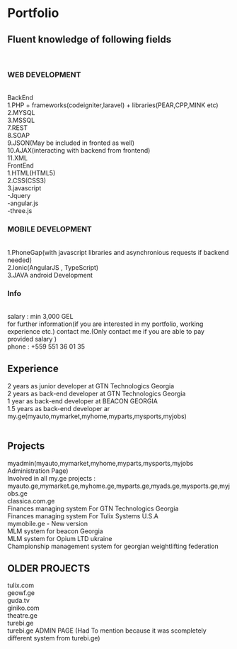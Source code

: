 # Portfolio
<h2>Fluent knowledge of following fields</h2>
</br>
<h3>WEB DEVELOPMENT</h3>
</br>
    BackEnd
    </br>
1.PHP + frameworks(codeigniter,laravel) + libraries(PEAR,CPP,MINK etc)
</br>
2.MYSQL
</br>
3.MSSQL
</br>
7.REST
</br>
8.SOAP
</br>
9.JSON(May be included in fronted as well)
</br>
10.AJAX(interacting with backend from frontend)
</br>
11.XML
</br>
   FrontEnd
   </br>
1.HTML(HTML5)
</br>
2.CSS(CSS3)
</br>
3.javascript
</br>
  -Jquery
  </br>
  -angular.js
</br>
  -three.js
  </br>
<h3>MOBILE DEVELOPMENT</h3>
</br>
1.PhoneGap(with javascript libraries and asynchronious requests if backend needed)
</br>
2.Ionic(AngularJS , TypeScript)
</br>
3.JAVA android Development
</br>

<h3>Info</h3>
</br>
salary : min 3,000 GEL
</br>
for further information(if you are interested in my portfolio, working experience etc.) contact me.(Only contact me if you are able to pay provided salary )
</br>
phone : +559 551 36 01 35
</br>

<h2>Experience</h2>
2 years as junior developer at GTN Technologics Georgia
</br>
2 years as back-end developer at GTN Technologics Georgia
</br>
1 year as back-end developer at BEACON GEORGIA
</br>
1.5 years as back-end developer ar my.ge(myauto,mymarket,myhome,myparts,mysports,myjobs)
</br>
</br>
<h2>Projects</h2>
myadmin(myauto,mymarket,myhome,myparts,mysports,myjobs Administration Page)
</br>
Involved in all my.ge projects : myauto.ge,mymarket.ge,myhome.ge,myparts.ge,myads.ge,mysports.ge,myjobs.ge
</br>
classica.com.ge
</br>
Finances managing system For GTN Technologics Georgia
</br>
Finances managing system For Tulix Systems U.S.A
</br>
mymobile.ge - New version
</br>
MLM system for beacon Georgia
</br>
MLM system for Opium LTD ukraine
</br>
Championship management system for georgian weightlifting federation
</br>

<h2>OLDER PROJECTS</h2>
tulix.com
</br>
geowf.ge
</br>
guda.tv
</br>
giniko.com
</br>
theatre.ge
</br>
turebi.ge
</br>
turebi.ge ADMIN PAGE (Had To mention because it was scompletely different system from turebi.ge) 
</br>







